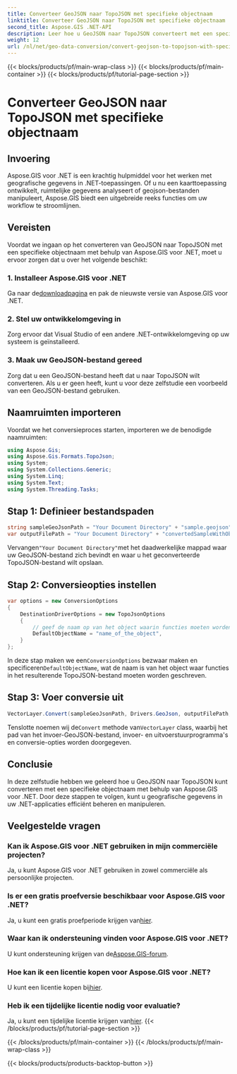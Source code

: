 ```yaml
---
title: Converteer GeoJSON naar TopoJSON met specifieke objectnaam
linktitle: Converteer GeoJSON naar TopoJSON met specifieke objectnaam
second_title: Aspose.GIS .NET-API
description: Leer hoe u GeoJSON naar TopoJSON converteert met een specifieke objectnaam met behulp van Aspose.GIS voor .NET. Deze tutorial biedt een stapsgewijze handleiding voor efficiënte manipulatie van geografische gegevens.
weight: 12
url: /nl/net/geo-data-conversion/convert-geojson-to-topojson-with-specific-object-name/
---
```


{{< blocks/products/pf/main-wrap-class >}}
{{< blocks/products/pf/main-container >}}
{{< blocks/products/pf/tutorial-page-section >}}

# Converteer GeoJSON naar TopoJSON met specifieke objectnaam

## Invoering
Aspose.GIS voor .NET is een krachtig hulpmiddel voor het werken met geografische gegevens in .NET-toepassingen. Of u nu een kaarttoepassing ontwikkelt, ruimtelijke gegevens analyseert of geojson-bestanden manipuleert, Aspose.GIS biedt een uitgebreide reeks functies om uw workflow te stroomlijnen.
## Vereisten
Voordat we ingaan op het converteren van GeoJSON naar TopoJSON met een specifieke objectnaam met behulp van Aspose.GIS voor .NET, moet u ervoor zorgen dat u over het volgende beschikt:
### 1. Installeer Aspose.GIS voor .NET
 Ga naar de[downloadpagina](https://releases.aspose.com/gis/net/) en pak de nieuwste versie van Aspose.GIS voor .NET.
### 2. Stel uw ontwikkelomgeving in
Zorg ervoor dat Visual Studio of een andere .NET-ontwikkelomgeving op uw systeem is geïnstalleerd.
### 3. Maak uw GeoJSON-bestand gereed
Zorg dat u een GeoJSON-bestand heeft dat u naar TopoJSON wilt converteren. Als u er geen heeft, kunt u voor deze zelfstudie een voorbeeld van een GeoJSON-bestand gebruiken.

## Naamruimten importeren
Voordat we het conversieproces starten, importeren we de benodigde naamruimten:
```csharp
using Aspose.Gis;
using Aspose.Gis.Formats.TopoJson;
using System;
using System.Collections.Generic;
using System.Linq;
using System.Text;
using System.Threading.Tasks;
```

## Stap 1: Definieer bestandspaden
```csharp
string sampleGeoJsonPath = "Your Document Directory" + "sample.geojson";
var outputFilePath = "Your Document Directory" + "convertedSampleWithObjectName_out.topojson";
```
 Vervangen`"Your Document Directory"`met het daadwerkelijke mappad waar uw GeoJSON-bestand zich bevindt en waar u het geconverteerde TopoJSON-bestand wilt opslaan.
## Stap 2: Conversieopties instellen
```csharp
var options = new ConversionOptions
{
    DestinationDriverOptions = new TopoJsonOptions
    {
        // geef de naam op van het object waarin functies moeten worden geschreven
        DefaultObjectName = "name_of_the_object",
    }
};
```
 In deze stap maken we een`ConversionOptions` bezwaar maken en specificeren`DefaultObjectName`, wat de naam is van het object waar functies in het resulterende TopoJSON-bestand moeten worden geschreven.
## Stap 3: Voer conversie uit
```csharp
VectorLayer.Convert(sampleGeoJsonPath, Drivers.GeoJson, outputFilePath, Drivers.TopoJson, options);
```
 Tenslotte noemen wij de`Convert` methode van`VectorLayer` class, waarbij het pad van het invoer-GeoJSON-bestand, invoer- en uitvoerstuurprogramma's en conversie-opties worden doorgegeven.

## Conclusie
In deze zelfstudie hebben we geleerd hoe u GeoJSON naar TopoJSON kunt converteren met een specifieke objectnaam met behulp van Aspose.GIS voor .NET. Door deze stappen te volgen, kunt u geografische gegevens in uw .NET-applicaties efficiënt beheren en manipuleren.
## Veelgestelde vragen
### Kan ik Aspose.GIS voor .NET gebruiken in mijn commerciële projecten?
Ja, u kunt Aspose.GIS voor .NET gebruiken in zowel commerciële als persoonlijke projecten.
### Is er een gratis proefversie beschikbaar voor Aspose.GIS voor .NET?
Ja, u kunt een gratis proefperiode krijgen van[hier](https://releases.aspose.com/).
### Waar kan ik ondersteuning vinden voor Aspose.GIS voor .NET?
 U kunt ondersteuning krijgen van de[Aspose.GIS-forum](https://forum.aspose.com/c/gis/33).
### Hoe kan ik een licentie kopen voor Aspose.GIS voor .NET?
 U kunt een licentie kopen bij[hier](https://purchase.aspose.com/buy).
### Heb ik een tijdelijke licentie nodig voor evaluatie?
 Ja, u kunt een tijdelijke licentie krijgen van[hier](https://purchase.aspose.com/temporary-license/).
{{< /blocks/products/pf/tutorial-page-section >}}

{{< /blocks/products/pf/main-container >}}
{{< /blocks/products/pf/main-wrap-class >}}

{{< blocks/products/products-backtop-button >}}
